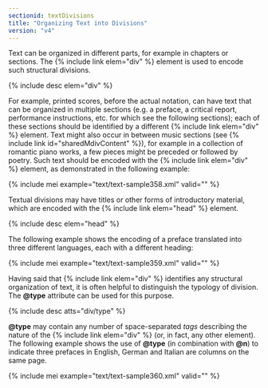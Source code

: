 ```yaml
---
sectionid: textDivisions
title: "Organizing Text into Divisions"
version: "v4"
---
```


Text can be organized in different parts, for example in chapters or sections. The {% include link elem="div" %} element is used to encode such structural divisions.

{% include desc elem="div" %}

For example, printed scores, before the actual notation, can have text that can be organized in multiple sections (e.g. a preface, a critical report, performance instructions, etc. for which see the following sections); each of these sections should be identified by a different {% include link elem="div" %} element. Text might also occur in between music sections (see {% include link id="sharedMdivContent" %}), for example in a collection of romantic piano works, a few pieces might be preceded or followed by poetry. Such text should be encoded with the {% include link elem="div" %} element, as demonstrated in the following example:

{% include mei example="text/text-sample358.xml" valid="" %}

Textual divisions may have titles or other forms of introductory material, which are encoded with the {% include link elem="head" %} element.

{% include desc elem="head" %}

The following example shows the encoding of a preface translated into three different languages, each with a different heading:

{% include mei example="text/text-sample359.xml" valid="" %}

Having said that {% include link elem="div" %} identifies any structural organization of text, it is often helpful to distinguish the typology of division. The **@type** attribute can be used for this purpose.

{% include desc atts="div/type" %}

**@type** may contain any number of space-separated *tags* describing the nature of the {% include link elem="div" %} (or, in fact, any other element). The following example shows the use of **@type** (in combination with **@n**) to indicate three prefaces in English, German and Italian are columns on the same page.

{% include mei example="text/text-sample360.xml" valid="" %}
